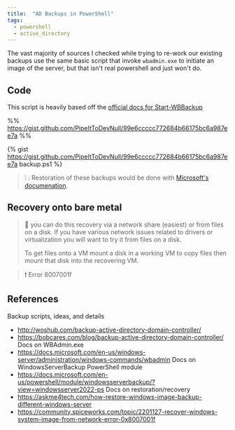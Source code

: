 ```yaml
---
title:  "AD Backups in PowerShell"
tags:
  - powershell
  - active_directory
---
```

The vast majority of sources I checked while trying to re-work our existing backups use the same basic script that invoke `wbadmin.exe` to initiate an image of the server, but that isn't real powershell and just won't do.

## Code
 This script is heavily based off the [official docs for Start-WBBackup](https://docs.microsoft.com/en-us/powershell/module/windowsserverbackup/start-wbbackup?view=windowsserver2022-ps)

%% 
https://gist.github.com/PipeItToDevNull/99e6ccccc772684b66175bc6a987ee7a 
%% 

{% gist https://gist.github.com/PipeItToDevNull/99e6ccccc772684b66175bc6a987ee7a backup.ps1 %}

> :grey_exclamation: : Restoration of these backups would be done with [Microsoft's documenation](https://docs.microsoft.com/en-us/windows-server-essentials/manage/restore-or-repair-your-server-running-windows-server-essentials#BKMK_Restore_1).

## Recovery onto bare metal
> :pencil: you can do this recovery via a network share (easiest) or from files on a disk. If you have various network issues related to drivers or virtualization you will want to try it from files on a disk. 
> 
> To get files onto a VM mount a disk in a working VM to copy files then mount that disk into the recovering VM.

> ❗ Error 8007001f
> 

## References
Backup scripts, ideas, and details
* http://woshub.com/backup-active-directory-domain-controller/
* https://bobcares.com/blog/backup-active-directory-domain-controller/
Docs on WBAdmin.exe
* https://docs.microsoft.com/en-us/windows-server/administration/windows-commands/wbadmin
Docs on WindowsServerBackup PowerShell module
* https://docs.microsoft.com/en-us/powershell/module/windowsserverbackup/?view=windowsserver2022-ps
Docs on restoration/recovery
* https://askme4tech.com/how-restore-windows-image-backup-different-windows-server
* https://community.spiceworks.com/topic/2201127-recover-windows-system-image-from-network-error-0x8007001f